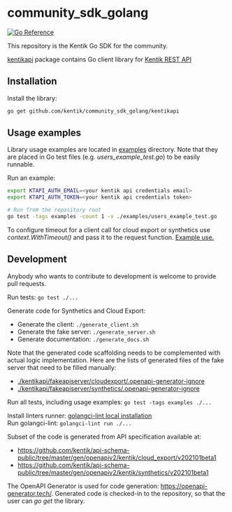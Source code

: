 # community_sdk_golang
[![Go Reference](https://pkg.go.dev/badge/github.com/kentik/community_sdk_golang.svg)](https://pkg.go.dev/github.com/kentik/community_sdk_golang)

This repository is the Kentik Go SDK for the community.

[kentikapi](kentikapi) package contains Go client library for [Kentik REST API](https://kb.kentik.com/v0/Ab09.htm)

## Installation

Install the library:

```bash
go get github.com/kentik/community_sdk_golang/kentikapi
```

## Usage examples

Library usage examples are located in [examples](examples) directory.
Note that they are placed in Go test files (e.g. _users_example_test.go_) to be easily runnable.

Run an example:

```bash
export KTAPI_AUTH_EMAIL=<your kentik api credentials email>
export KTAPI_AUTH_TOKEN=<your kentik api credentials token>

# Run from the repository root
go test -tags examples -count 1 -v ./examples/users_example_test.go
```

To configure timeout for a client call for cloud export or synthetics use _context.WithTimeout()_ and pass it to the request function.
[Example use.](examples/cloud_export_example_test.go)

## Development

Anybody who wants to contribute to development is welcome to provide pull requests.

Run tests: `go test ./...`

Generate code for Synthetics and Cloud Export:
- Generate the client: `./generate_client.sh`
- Generate the fake server: `./generate_server.sh`
- Generate documentation: `./generate_docs.sh`

Note that the generated code scaffolding needs to be complemented with actual logic implementation. Here are the lists of generated files of the fake server that need to be filled manually:
- [./kentikapi/fakeapiserver/cloudexport/.openapi-generator-ignore](kentikapi/fakeapiserver/cloudexport/.openapi-generator-ignore)
- [./kentikapi/fakeapiserver/synthetics/.openapi-generator-ignore](kentikapi/fakeapiserver/synthetics/.openapi-generator-ignore)

Run all tests, including usage examples: `go test -tags examples ./...`

Install linters runner: [golangci-lint local installation](https://golangci-lint.run/usage/install/#local-installation)  
Run golangci-lint: `golangci-lint run ./...`

Subset of the code is generated from API specification available at:
- <https://github.com/kentik/api-schema-public/tree/master/gen/openapiv2/kentik/cloud_export/v202101beta1>
- <https://github.com/kentik/api-schema-public/tree/master/gen/openapiv2/kentik/synthetics/v202101beta1>

The OpenAPI Generator is used for code generation: <https://openapi-generator.tech/>.
Generated code is checked-in to the repository, so that the user can _go get_ the library.
